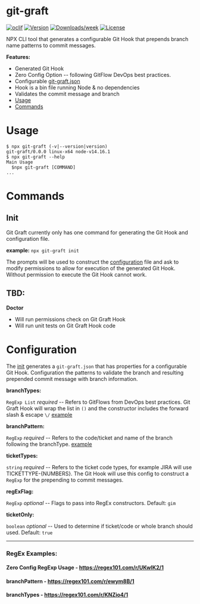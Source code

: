 # git-graft

[![oclif](https://img.shields.io/badge/cli-oclif-brightgreen.svg)](https://oclif.io)
[![Version](https://img.shields.io/npm/v/git-graft.svg)](https://npmjs.org/package/git-graft)
[![Downloads/week](https://img.shields.io/npm/dw/git-graft.svg)](https://npmjs.org/package/git-graft)
[![License](https://img.shields.io/npm/l/git-graft.svg)](https://github.com/JacobMGEvans/git-graft/blob/master/package.json)

NPX CLI tool that generates a configurable Git Hook that prepends branch name patterns to commit messages.

**Features:**

- Generated Git Hook
- Zero Config Option -- following GitFlow DevOps best practices.
- Configurable [git-graft.json](#configuration)
- Hook is a bin file running Node & no dependencies
- Validates the commit message and branch
- [Usage](#usage)
- [Commands](#commands)

# Usage

```sh-session
$ npx git-graft (-v|--version|version)
git-graft/0.0.0 linux-x64 node-v14.16.1
$ npx git-graft --help
Main Usage
  $npx git-graft [COMMAND]
...
```

# Commands

## **Init**

Git Graft currently only has one command for generating the Git Hook and configuration file.

**example:**
`npx git-graft init`

The prompts will be used to construct the [configuration](#configuration) file and ask to modify permissions to allow for execution of the generated Git Hook. Without permission to execute the Git Hook cannot work.

## TBD:

**Doctor**

- Will run permissions check on Git Graft Hook
- Will run unit tests on Git Graft Hook code

# Configuration

The [init](#init) generates a `git-graft.json` that has properties for a configurable Git Hook. Configuration the patterns to validate the branch and resulting prepended commit message with branch information.

**branchTypes:**

`RegExp List` _required_ -- Refers to GitFlows from DevOps best practices. Git Graft Hook will wrap the list in `()` and the constructor includes the forward slash & escape `\/` [example](#regex-examples)

**branchPattern:**

`RegExp` _required_ -- Refers to the code/ticket and name of the branch following the branchType. [example](#regex-examples)

**ticketTypes:**

`string` _required_ -- Refers to the ticket code types, for example JIRA will use TICKETTYPE-{NUMBERS}. The Git Hook will use this config to construct a `RegExp` for the prepending to commit messages.

**regExFlag:**

`RegExp` _optional_ -- Flags to pass into RegEx constructors. Default: `gim`

**ticketOnly:**

`boolean` _optional_ -- Used to determine if ticket/code or whole branch should used. Default: `true`

---

### RegEx Examples:

#### Zero Config RegExp Usage - https://regex101.com/r/UKwIK2/1

#### branchPattern - https://regex101.com/r/ewym8B/1

#### branchTypes - https://regex101.com/r/KNZio4/1
